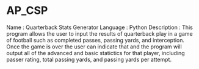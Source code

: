 # AP_CSP
Name : Quarterback Stats Generator
Language : Python
Description : This program allows the user to input the results of quarterback play in a game of football such as completed passes, passing yards, and interception. Once the game is over the user can indicate that and the program will output all of the advanced and basic statictics for that player, including passer rating, total passing yards, and passing yards per attempt. 
